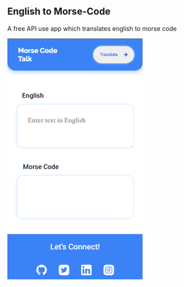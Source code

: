 ## English to Morse-Code
 A free API use app which translates english to morse code

![Review](/icon/view.png)